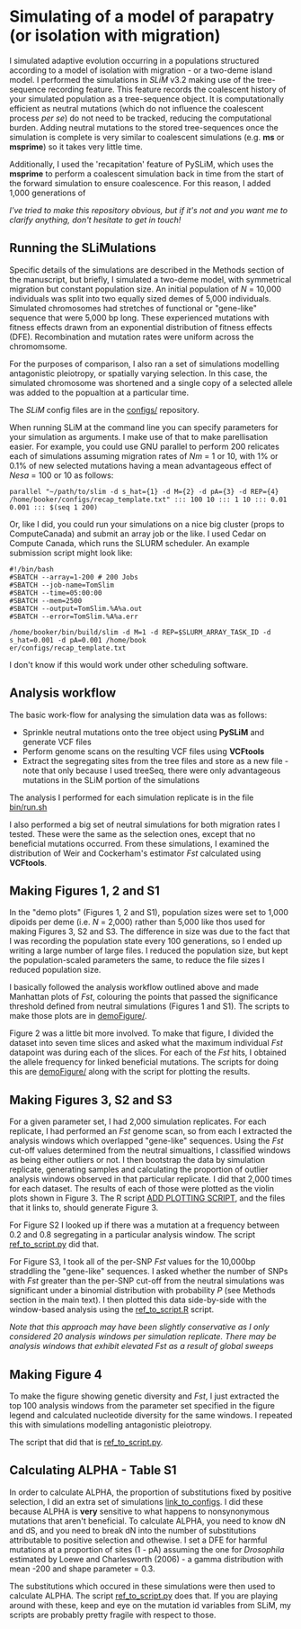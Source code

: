 
Simulating of a model of parapatry (or isolation with migration)
======

I simulated adaptive evolution occurring in a populations structured according to a model of isolation with migration - or a two-deme island model. I performed the simulations in *SLiM* v3.2 making use of the tree-sequence recording feature. This feature records the coalescent history of your simulated population as a tree-sequence object. It is computationally efficient as neutral mutations (which do not influence the coalescent process *per se*) do not need to be tracked, reducing the computational burden. Adding neutral mutations to the stored tree-sequences once the simulation is complete is very similar to coalescent simulations (e.g. **ms** or **msprime**) so it takes very little time. 

Additionally, I used the 'recapitation' feature of PySLiM, which uses the **msprime** to perform a coalescent simulation back in time from the start of the forward simulation to ensure coalescence. For this reason, I added 1,000 generations of 

*I've tried to make this repository obvious, but if it's not and you want me to clarify anything, don't hesitate to get in touch!*

Running the SLiMulations
------

Specific details of the simulations are described in the Methods section of the manuscript, but briefly, I simulated a two-deme model, with symmetrical migration but constant population size. An initial population of *N* = 10,000 individuals was split into two equally sized demes of 5,000 individuals. Simulated chromosomes had stretches of functional or "gene-like" sequence that were 5,000 bp long. These experienced mutations with fitness effects drawn from an exponential distribution of fitness effects (DFE). Recombination and mutation rates were uniform across the chromomsome.

For the purposes of comparison, I also ran a set of simulations modelling antagonistic pleiotropy, or spatially varying selection. In this case, the simulated chromosome was shortened and a single copy of a selected allele was added to the popualtion at a particular time. 

The *SLiM* config files are in the [configs/](configs/) repository.

When running SLiM at the command line you can specify parameters for your simulation as arguments. I make use of that to make parellisation easier. For example, you could use GNU parallel to perform 200 relicates each of simulations assuming migration rates of *Nm* = 1 or 10, with 1% or 0.1% of new selected mutations having a mean advantageous effect of *Nesa* = 100 or 10 as follows:

```
parallel "~/path/to/slim -d s_hat={1} -d M={2} -d pA={3} -d REP={4} /home/booker/configs/recap_template.txt" ::: 100 10 ::: 1 10 ::: 0.01 0.001 ::: $(seq 1 200)
```

Or, like I did, you could run your simulations on a nice big cluster (props to ComputeCanada) and submit an array job or the like. I used Cedar on Compute Canada, which runs the SLURM scheduler. An example submission script might look like:
```
#!/bin/bash
#SBATCH --array=1-200 # 200 Jobs
#SBATCH --job-name=TomSlim
#SBATCH --time=05:00:00
#SBATCH --mem=2500
#SBATCH --output=TomSlim.%A%a.out
#SBATCH --error=TomSlim.%A%a.err

/home/booker/bin/build/slim -d M=1 -d REP=$SLURM_ARRAY_TASK_ID -d s_hat=0.001 -d pA=0.001 /home/book
er/configs/recap_template.txt
```
I don't know if this would work under other scheduling software.


Analysis workflow
------

The basic work-flow for analysing the simulation data was as follows:
- Sprinkle neutral mutations onto the tree object using **PySLiM** and generate VCF files
- Perform genome scans on the resulting VCF files using **VCFtools**
- Extract the segregating sites from the tree files and store as a new file - note that only because I used treeSeq, there were only advantageous mutations in the SLiM portion of the simulations

The analysis I performed for each simulation replicate is in the file [bin/run.sh](bin/run.sh)

I also performed a big set of neutral simulations for both migration rates I tested. These were the same as the selection ones, except that no beneficial mutations occurred. From these simulations, I examined the distribution of Weir and Cockerham's estimator *Fst* calculated using **VCFtools**.


Making Figures 1, 2 and S1
------

In the "demo plots" (Figures 1, 2 and S1), population sizes were set to 1,000 dipoids per deme (i.e. *N* = 2,000) rather than 5,000 like thos used for making Figures 3, S2 and S3. The difference in size was due to the fact that I was recording the population state every 100 generations, so I ended up writing a large number of large files. I reduced the population size, but kept the population-scaled parameters the same, to reduce the file sizes I reduced population size.

I basically followed the analysis workflow outlined above and made Manhattan plots of *Fst*, colouring the points that passed the significance threshold defined from neutral simulations (Figures 1 and S1). The scripts to make those plots are in [demoFigure/](demoFigure/).

Figure 2 was a little bit more involved. To make that figure, I divided the dataset into seven time slices and asked what the maximum individual *Fst* datapoint was during each of the slices. For each of the *Fst* hits, I obtained the allele frequency for linked beneficial mutations. The scripts for doing this are [demoFigure/](demoFigure/) along with the script for plotting the results.

Making Figures 3, S2 and S3
------

For a given parameter set, I had 2,000 simulation replicates. For each replicate, I had performed an *Fst* genome scan, so from each I extracted the analysis windows which overlapped "gene-like" sequences. Using the *Fst* cut-off values determined from the neutral simualtions, I classified windows as being either outliers or not. I then bootstrap the data by simulation replicate, generating samples and calculating the proportion of outlier analysis windows observed in that particular replicate. I did that 2,000 times for each dataset. The results of each of those were plotted as the violin plots shown in Figure 3. The R script [ADD PLOTTING SCRIPT](bin/PlottingScript.R), and the files that it links to, should generate Figure 3.

For Figure S2 I looked up if there was a mutation at a frequency between 0.2 and 0.8 segregating in a particular analysis window. The script [ref_to_script.py]() did that.

For Figure S3, I took all of the per-SNP *Fst* values for the 10,000bp straddling the "gene-like" sequences. I asked whether the number of SNPs with *Fst* greater than the per-SNP cut-off from the neutral simulations was significant under a binomial distribution with probability *P* (see Methods section in the main text). I then plotted this data side-by-side with the window-based analysis using the [ref_to_script.R]() script.

*Note that this approach may have been slightly conservative as I only considered 20 analysis windows per simulation replicate. There may be analysis windows that exhibit elevated Fst as a result of global sweeps*

Making Figure 4
------

To make the figure showing genetic diversity and *Fst*, I just extracted the top 100 analysis windows from the parameter set specified in the figure legend and calculated nucleotide diversity for the same windows. I repeated this with simulations modelling antagonistic pleiotropy.

The script that did that is [ref_to_script.py]().

Calculating ALPHA - Table S1
------
In order to calculate ALPHA, the proportion of substitutions fixed by positive selection, I did an extra set of simulations [link_to_configs](). I did these because ALPHA is **very** sensitive to what happens to nonsynonymous mutations that aren't beneficial. To calculate ALPHA, you need to know dN and dS, and you need to break dN into the number of substitutions attributable to positive selection and othewise. I set a DFE for harmful mutations at a proportion of sites (1 - pA) assuming the one for *Drosophila* estimated by Loewe and Charlesworth (2006) - a gamma distribution with mean -200 and shape parameter = 0.3.


The substitutions which occured in these simulations were then used to calculate ALPHA. The script [ref_to_script.py]() does that. If you are playing around with these, keep and eye on the mutation id variables from SLiM, my scripts are probably pretty fragile with respect to those. 
